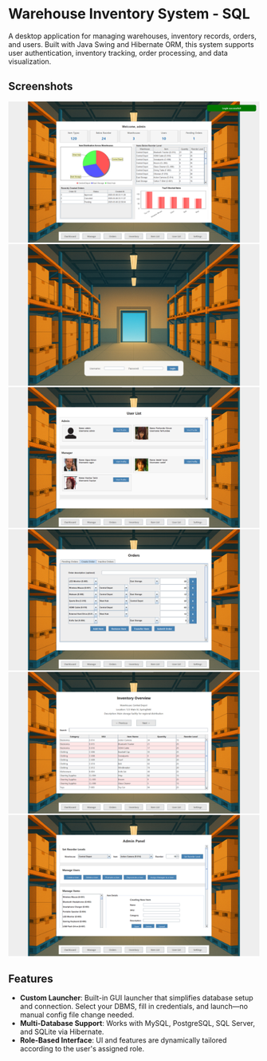 # Warehouse Inventory System - SQL

A desktop application for managing warehouses, inventory records, orders, and users. Built with Java Swing and Hibernate ORM, this system supports user authentication, inventory tracking, order processing, and data visualization.

## Screenshots
![ScreenShot](/screenshots/ss1.png)
![ScreenShot](/screenshots/ss2.png)
![ScreenShot](/screenshots/ss3.png)
![ScreenShot](/screenshots/ss4.png)
![ScreenShot](/screenshots/ss5.png)
![ScreenShot](/screenshots/ss6.png)

## Features

- **Custom Launcher**: Built-in GUI launcher that simplifies database setup and connection. Select your DBMS, fill in credentials, and launch—no manual config file change needed.
- **Multi-Database Support**: Works with MySQL, PostgreSQL, SQL Server, and SQLite via Hibernate.
- **Role-Based Interface**: UI and features are dynamically tailored according to the user's assigned role.